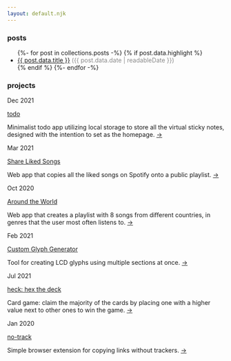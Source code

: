 ```yaml
---
layout: default.njk
---
```


### posts

<ul>
    {%- for post in collections.posts -%}
        {% if post.data.highlight %}
            <li><a href="{{ post.url }}">{{ post.data.title }}</a> <span style="opacity: 0.5">({{ post.data.date | readableDate }})</span></li>
        {% endif %}
    {%- endfor -%}
</ul>

### projects

<div class="projects">
<div class="item">
        <p class="date">Dec 2021</p>
        <a href href="https://github.com/tusindfryd/todo" class="title">todo </a>
        <p class="description">Minimalist todo app utilizing local storage to store all the virtual sticky notes,
            designed with the intention to set as the homepage. <a href="https://github.com/tusindfryd/todo">→</a></p>
    </div>
    <div class="item">
        <p class="date">Mar 2021</p>
        <a href="https://tusindfryd.github.io/share-liked-songs/" class="title">Share Liked Songs</a>
        <p class="description">Web app that copies all the liked songs on Spotify onto a public playlist. <a href="https://tusindfryd.github.io/share-liked-songs/">→</a></p>
    </div>
    <div class="item">
        <p class="date">Oct 2020</p>
        <a href="https://tusindfryd.github.io/around-the-world" class="title">Around the World</a>
        <p class="description">Web app that creates a playlist with 8 songs from different countries, in genres that the
            user most often listens to. <a href="https://tusindfryd.github.io/around-the-world">→</a></p>
    </div>
    <div class="item">
        <p class="date">Feb 2021</p>
        <a href="https://tusindfryd.github.io/screenduino/" class="title">Custom Glyph Generator</a>
        <p class="description">Tool for creating LCD glyphs using multiple sections at once. <a href="https://tusindfryd.github.io/screenduino/">→</a></p>
    </div>
    <div class="item">
        <p class="date">Jul 2021</p>
        <a href="https://tusindfryd.github.io/heck/" class="title">heck: hex the deck</a>
        <p class="description">Card game: claim the majority of the cards by placing one with a higher value next to
            other ones to win the game. <a href="https://tusindfryd.github.io/heck/">→</a></p>
    </div>
    <div class="item">
        <p class="date">Jan 2020</p>
        <a href="https://github.com/tusindfryd/no-track" class="title">no-track</a>
        <p class="description">Simple browser extension for copying links without trackers. <a href="https://github.com/tusindfryd/no-track">→</a></p>
    </div>
</div>
